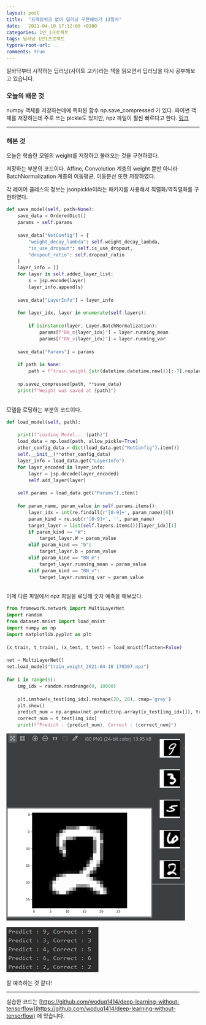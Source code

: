 ```yaml
---
layout: post
title:  "프레임워크 없이 딥러닝 구현해보기 13일차"
date:   2021-04-10 17:12:08 +0900
categories: 1인_1프로젝트
tags: 딥러닝 1인1프로젝트
typora-root-url: ..
comments: true
---
```


밑바닥부터 시작하는 딥러닝(사이토 고키)라는 책을 읽으면서 딥러닝을 다시 공부해보고 있습니다. 



### 오늘의 배운 것

numpy 객체를 저장하는데에 특화된 함수 np.save_compressed 가 있다. 파이썬 객체를 저장하는데 주로 쓰는 pickle도 있지만, npz 파일이 훨씬 빠르다고 한다. [링크](https://frhyme.github.io/python-libs/numpy_npy_npz/)





------

### 해본 것

오늘은 학습한 모델의 weight를 저장하고 불러오는 것을 구현하였다.

저장하는 부분의 코드이다. Affine, Convolution 계층의 weight 뿐만 아니라 BatchNormalization 계층의 이동평균, 이동분산 또한 저장하였다.

각 레이어 클레스의 정보는 jsonpickle이라는 패키지를 사용해서 직렬화/역직렬화를 구현하였다.

```python
def save_model(self, path=None):
    save_data = OrderedDict()
    params = self.params

    save_data["NetConfig"] = {
        "weight_decay_lambda": self.weight_decay_lambda,
        "is_use_dropout": self.is_use_dropout,
        "dropout_ratio": self.dropout_ratio
    }
    layer_info = []
    for layer in self.added_layer_list:
        s = jsp.encode(layer)
        layer_info.append(s)

    save_data["LayerInfo"] = layer_info

    for layer_idx, layer in enumerate(self.layers):

        if isinstance(layer, Layer.BatchNormalization):
            params[f"BN_m{layer_idx}"] = layer.running_mean
            params[f"BN_v{layer_idx}"] = layer.running_var

    save_data["Params"] = params

    if path is None:
        path = f"train_weight_{str(datetime.datetime.now())[:-7].replace(':', '')}.npz"

    np.savez_compressed(path, **save_data)
    print(f"Weight was saved at {path}")
    
```

모델을 로딩하는 부분의 코드이다.

```python
def load_model(self, path):

    print(f"Loading Model... {path}")
    load_data = np.load(path, allow_pickle=True)
    other_config_data = dict(load_data.get("NetConfig").item())
    self.__init__(**other_config_data)
    layer_info = load_data.get("LayerInfo")
    for layer_encoded in layer_info:
        layer = jsp.decode(layer_encoded)
        self.add_layer(layer)

    self.params = load_data.get("Params").item()

    for param_name, param_value in self.params.items():
        layer_idx = int(re.findall(r'[0-9]+', param_name)[0])
        param_kind = re.sub(r'[0-9]+', '', param_name)
        target_layer = list(self.layers.items())[layer_idx][1]
        if param_kind == "W":
            target_layer.W = param_value
        elif param_kind == "b":
            target_layer.b = param_value
        elif param_kind == "BN_m":
            target_layer.running_mean = param_value
        elif param_kind == "BN_v":
            target_layer.running_var = param_value
            
```



이제 다른 파일에서 npz 파일을 로딩해 숫자 예측을 해보았다.

```python
from framework.network import MultiLayerNet
import random
from dataset.mnist import load_mnist
import numpy as np
import matplotlib.pyplot as plt

(x_train, t_train), (x_test, t_test) = load_mnist(flatten=False)

net = MultiLayerNet()
net.load_model("train_weight_2021-04-10 170307.npz")

for i in range(5):
    img_idx = random.randrange(0, 10000)

    plt.imshow(x_test[img_idx].reshape(28, 28), cmap='gray')
    plt.show()
    predict_num = np.argmax(net.predict(np.array([x_test[img_idx]]), train_flg=False), axis=1)[0]
    correct_num = t_test[img_idx]
    print(f"Predict : {predict_num}, Correct : {correct_num}")
```

![1](/assets/images/post/20210410/1.png)

![2](/assets/images/post/20210410/2.png)

잘 예측하는 것 같다!





------

실습한 코드는 [https://github.com/woduq1414/deep-learning-without-tensorflow](https://github.com/woduq1414/deep-learning-without-tensorflow) 에 있습니다.

